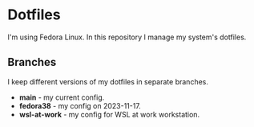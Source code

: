 # Dotfiles

I'm using Fedora Linux. In this repository I manage my system's dotfiles.

## Branches

I keep different versions of my dotfiles in separate branches.

- **main** - my current config.
- **fedora38** - my config on 2023-11-17.
- **wsl-at-work** - my config for WSL at work workstation.
